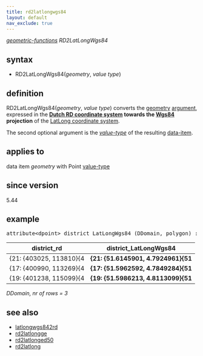 ```yaml
---
title: rd2latlongwgs84
layout: default
nav_exclude: true
---
```

*[geometric-functions](geometric-functions) RD2LatLongWgs84*

## syntax

- RD2LatLongWgs84(*geometry*, *value type*)

## definition

RD2LatLongWgs84(*geometry*, *value type*) converts the [geometry](geometry) [argument](argument), expressed in the <B>[Dutch RD coordinate system](http://nl.wikipedia.org/wiki/RijksdriehoekscoB6rdinaten) towards the [Wgs84](http://en.wikipedia.org/wiki/World_Geodetic_System)
projection</B> of the [LatLong coordinate system](http://en.wikipedia.org/wiki/Geographic_coordinate_system).

The second optional argument is the *[value-type](value-type)* of the resulting [data-item](data-item).

## applies to

data item *geometry* with Point [value-type](value-type)

## since version

5.44

## example

<pre>
attribute&lt;dpoint&gt; district_LatLongWgs84 (DDomain, polygon) := <B>RD2LatLongWgs84(</B>district_rd, dpoint<B>)</B>;
</pre>

| district_rd             | **district_LatLongWgs84**           |
|-------------------------|-------------------------------------|
| {21: {403025, 113810}{4 | **{21: {51.6145901, 4.7924961}{51** |
| {17: {400990, 113269}{4 | **{17: {51.5962592, 4.7849284}{51** |
| {19: {401238, 115099}{4 | **{19: {51.5986213, 4.8113099}{51** |

*DDomain, nr of rows = 3*

## see also

- [latlongwgs842rd](latlongwgs842rd)
- [rd2latlongge](rd2latlongge)
- [rd2latlonged50](rd2latlonged50)
- [rd2latlong](rd2latlong)